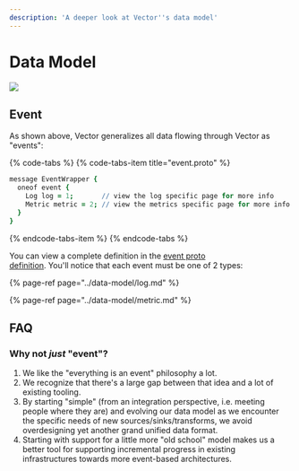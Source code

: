 ```yaml
---
description: 'A deeper look at Vector''s data model'
---
```


# Data Model

![][assets.data-model]

## Event

As shown above, Vector generalizes all data flowing through Vector as "events":

{% code-tabs %}
{% code-tabs-item title="event.proto" %}
```coffeescript
message EventWrapper {
  oneof event {
    Log log = 1;       // view the log specific page for more info
    Metric metric = 2; // view the metrics specific page for more info
  }
}
```
{% endcode-tabs-item %}
{% endcode-tabs %}

You can view a complete definition in the [event proto\
definition][urls.event_proto]. You'll notice that each event must be one of
2 types:

{% page-ref page="../data-model/log.md" %}

{% page-ref page="../data-model/metric.md" %}

## FAQ

### Why not _just_ "event"?

1. We like the "everything is an event" philosophy a lot.
2. We recognize that there's a large gap between that idea and a lot of existing tooling.
3. By starting "simple" (from an integration perspective, i.e. meeting people where they are) and evolving our data model as we encounter the specific needs of new sources/sinks/transforms, we avoid overdesigning yet another grand unified data format.
4. Starting with support for a little more "old school" model makes us a better tool for supporting incremental progress in existing infrastructures towards more event-based architectures.


[assets.data-model]: ../../assets/data-model.svg
[urls.event_proto]: https://github.com/timberio/vector/blob/master/proto/event.proto
